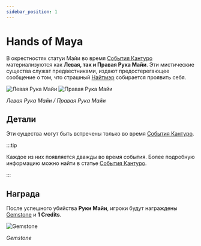 ```yaml
---
sidebar_position: 1
---
```


# Hands of Maya

В окрестностях статуи Майи во время [События Кантуро](/events/kanturu) материализуются как **Левая, так и Правая Рука Майи**. Эти мистические существа служат предвестниками, издают предостерегающее сообщение о том, что страшный [Найтмэр](/special-monsters/bosses/nightmare) собирается проявить себя.

![Левая Рука Майи](/img/monsters/special/others/maya-left.jpg)
![Правая Рука Майи](/img/monsters/special/others/maya-right.jpg)

_Левая Рука Майи / Правая Рука Майи_

## Детали

Эти существа могут быть встречены только во время [События Кантуро](/events/kanturu).

:::tip

Каждое из них появляется дважды во время события. Более подробную информацию можно найти в статье [События Кантуро](/events/kanturu).

:::

## Награда

После успешного убийства **Руки Майи**, игроки будут награждены [Gemstone](/items/jewels/regular-jewels/gemstone) и **1 Credits**.

![Gemstone](/img/items/jewels/gemstone.png)

_Gemstone_
